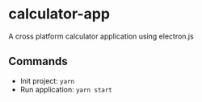 # calculator-app
A cross platform calculator application using electron.js

## Commands
- Init project: `yarn`
- Run application: `yarn start`

